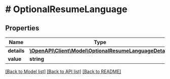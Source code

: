 # # OptionalResumeLanguage

## Properties

Name | Type | Description | Notes
------------ | ------------- | ------------- | -------------
**details** | [**\OpenAPI\Client\Model\OptionalResumeLanguageDetails**](OptionalResumeLanguageDetails.md) |  | [optional]
**value** | **string** |  |

[[Back to Model list]](../../README.md#models) [[Back to API list]](../../README.md#endpoints) [[Back to README]](../../README.md)
